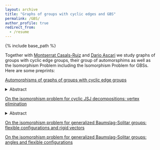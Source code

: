 ```yaml
---
layout: archive
title: "Graphs of groups with cyclic edges and GBS"
permalink: /GBS/
author_profile: true
redirect_from:
  - /resume
---
```


{% include base_path %}


Together with <a href="https://montsecasals.wixsite.com/montse" target="_blank">Montserrat Casals-Ruiz</a>  and <a href="https://sites.google.com/view/dario-ascari" target="_blank">Dario Ascari</a> we study graphs of groups with cyclic edge groups, their group of automorsphims as well as the Isomorphism Problem including the Isomorphism Problem for GBSs. Here are some preprints:

<a href="http://ilyakazachkov.github.io/files/Automorphisms.pdf" target="_blank">Automorphisms of graphs of groups with cyclic edge groups</a>

<details>
<summary>Abstract</summary>
We describe the outer automorphism group of a one-ended fundamental group of a graph of groups, when edge groups are cyclic, and vertex groups are torsion-free with cyclic centralisers. We show that in this case the outer automorphism group is virtually built from the outer automorphisms of the vertex groups (fixing some elements), the outer automorphisms of some associated generalised Baumslag-Solitar groups, and generalised twists - partial conjugations by elements in the centralisers of some elliptic elements in the group
</details>


<a href="http://ilyakazachkov.github.io/files/GBS1.pdf" target="_blank">On the isomorphism problem for cyclic JSJ decompositions: vertex elimination</a>
<details>
<summary>Abstract</summary> 
We introduce two new moves that can be applied to graphs of groups with cyclic edge groups. When solving the isomorphism problem, these moves allow us to avoid using expansions; in particular, the number of vertices and edges remains constant along sequences of moves. As a corollary, we describe the isomorphism problem for a family of very flexible generalized Baumslag-Solitar groups. We also show that the isomorphism problem for a large families of cyclic JSJ decompositions can be reduced to the case of GBSs. Moreover, among GBSs, the isomorphism problem is reduced to the case of one-vertex graphs. Finally, we discuss potential applications of our methods. 

We introduce two new moves on graphs of groups with cyclic edge groups that preserve the fundamental group. These moves allow us to address the isomorphism problem without the use of expansions, so keeping the number of vertices and edges constant along sequences of moves witnessing an isomorphism between two groups. We further show that the isomorphism problem for a large family of cyclic JSJ decompositions reduces to the GBS case, and that among GBS groups, it suffices to consider one-vertex graphs. As an application of the methods, we solve the isomorphism problem for a broad class of flexible generalized Baumslag-Solitar (GBS) groups.
</details>

<a href="http://ilyakazachkov.github.io/files/GBS2.pdf" target="_blank">On the isomorphism problem for generalized Baumslag-Solitar groups: flexible configurations and rigid vectors</a>


<a href="http://ilyakazachkov.github.io/files/GBS3.pdf" target="_blank">On the isomorphism problem for generalized Baumslag-Solitar groups: angles and flexible configurations</a>